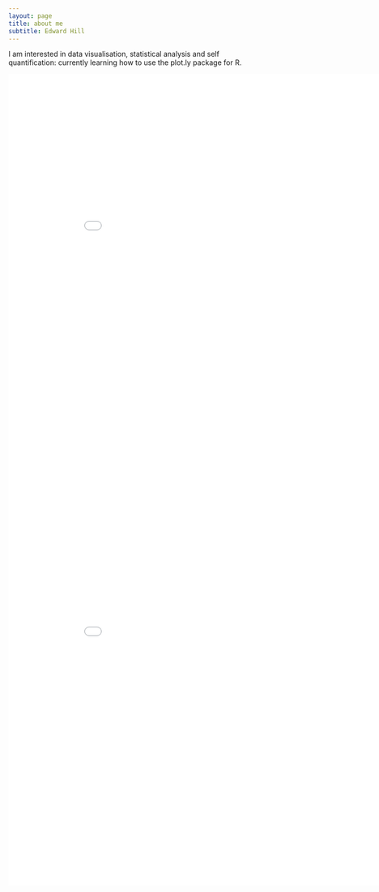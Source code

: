 ```yaml
---
layout: page
title: about me
subtitle: Edward Hill
---
```


I am interested in data visualisation, statistical analysis and self quantification: currently learning how to use the plot.ly package for R. 


<iframe width="900" height="800" frameborder="0" scrolling="no" src="//plot.ly/~ddhll/0.embed"></iframe>


<iframe width="900" height="800" frameborder="0" scrolling="no" src="//plot.ly/~ddhll/2.embed"></iframe>
